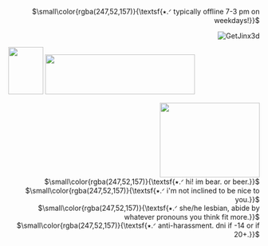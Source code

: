 <p align="right"> $\small\color{rgba(247,52,157)}{\textsf{⭑.ᐟ typically offline 7-3 pm on weekdays!}}$<br/>
<p align="right"> <img src="https://komarev.com/ghpvc/?username=GetJinx3d&label=defeated%20losers&color=f63399&style=flat" alt="GetJinx3d" /> </p>
</p>



<img width="70" height="95" src="https://64.media.tumblr.com/93919b916192d8c70267609327236a0e/ef89a9be7487b235-a9/s75x75_c1/6309660b8184e8bbced7bc99def4861a35ebba21.gifv"> <img src="https://lastfm-profile-readme.vercel.app/api/losingmarbles?color=f63399&textColor=550385&isRounded=true&displayName=true" width="300" height="80" />





<p align="right"> <img width="200" height="150" src="https://64.media.tumblr.com/2dc209372fd46ce2d97179bef00b4705/93404a6466445b0d-4c/s400x600/4da8c051cfab707025584a90b2ed168b90c6c393.gif"><br/> 
$\small\color{rgba(247,52,157)}{\textsf{⭑.ᐟ hi! im bear. or beer.}}$<br/> $\small\color{rgba(247,52,157)}{\textsf{⭑.ᐟ i'm not inclined to be nice to you.}}$<br/> $\small\color{rgba(247,52,157)}{\textsf{⭑.ᐟ she/he lesbian, abide by whatever pronouns you think fit more.}}$<br/> $\small\color{rgba(247,52,157)}{\textsf{⭑.ᐟ anti-harassment. dni if -14 or if 20+.}}$<br/>
  </p>


